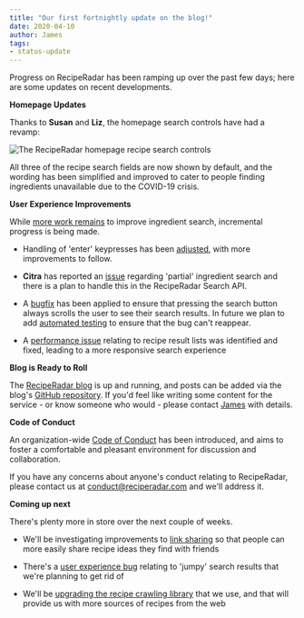 ```yaml
---
title: "Our first fortnightly update on the blog!"
date: 2020-04-10
author: James
tags:
- status-update
---
```

Progress on RecipeRadar has been ramping up over the past few days; here are some updates on recent developments.

**Homepage Updates**

Thanks to **Susan** and **Liz**, the homepage search controls have had a revamp:

![The RecipeRadar homepage recipe search controls](/images/homepage.png)

All three of the recipe search fields are now shown by default, and the wording has been simplified and improved to cater to people finding ingredients unavailable due to the COVID-19 crisis.

**User Experience Improvements**

While [more work remains](https://github.com/openculinary/frontend/issues/70) to improve ingredient search, incremental progress is being made.

- Handling of 'enter' keypresses has been [adjusted](https://github.com/openculinary/frontend/pull/75), with more improvements to follow.

- **Citra** has reported an [issue](https://github.com/openculinary/frontend/issues/90) regarding 'partial' ingredient search and there is a plan to handle this in the RecipeRadar Search API.

- A [bugfix](https://github.com/openculinary/frontend/pull/84) has been applied to ensure that pressing the search button always scrolls the user to see their search results. In future we plan to add [automated testing](https://github.com/openculinary/frontend/issues/87) to ensure that the bug can't reappear.

- A [performance issue](https://github.com/openculinary/frontend/pull/86) relating to recipe result lists was identified and fixed, leading to a more responsive search experience

**Blog is Ready to Roll**

The [RecipeRadar blog](https://blog.reciperadar.com/) is up and running, and posts can be added via the blog's [GitHub repository](https://github.com/openculinary/blog). If you'd feel like writing some content for the service - or know someone who would - please contact [James](mailto:james@reciperadar.com) with details.

**Code of Conduct**

An organization-wide [Code of Conduct](https://github.com/openculinary/.github/blob/master/CODE_OF_CONDUCT.md) has been introduced, and aims to foster a comfortable and pleasant environment for discussion and collaboration.

If you have any concerns about anyone's conduct relating to RecipeRadar, please contact us at conduct@reciperadar.com and we'll address it.

**Coming up next**

There's plenty more in store over the next couple of weeks.

- We'll be investigating improvements to [link sharing](https://github.com/openculinary/frontend/issues/89#issuecomment-612141517) so that people can more easily share recipe ideas they find with friends

- There's a [user experience bug](https://github.com/openculinary/frontend/issues/88) relating to 'jumpy' search results that we're planning to get rid of

- We'll be [upgrading the recipe crawling library](https://github.com/openculinary/crawler/issues/6) that we use, and that will provide us with more sources of recipes from the web
